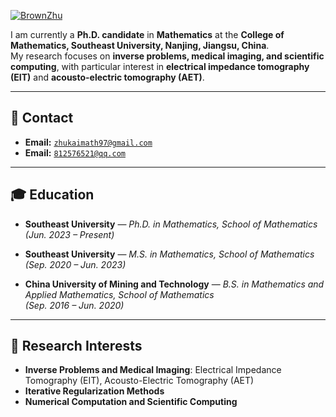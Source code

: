 [![BrownZhu](https://img.shields.io/badge/BrownZhu-github-blue?logo=github)](https://github.com/dashboard)


I am currently a **Ph.D. candidate** in **Mathematics** at the **College of Mathematics, Southeast University, Nanjing, Jiangsu, China**.  
My research focuses on **inverse problems, medical imaging, and scientific computing**, with particular interest in **electrical impedance tomography (EIT)** and **acousto-electric tomography (AET)**.

---

## 📧 Contact

- **Email:** <code>zhukaimath97@gmail.com</code>  
- **Email:** <code>812576521@qq.com</code>  

---

## 🎓 Education

- **Southeast University** — *Ph.D. in Mathematics, School of Mathematics*  
  *(Jun. 2023 – Present)*  

- **Southeast University** — *M.S. in Mathematics, School of Mathematics*  
  *(Sep. 2020 – Jun. 2023)*  

- **China University of Mining and Technology** — *B.S. in Mathematics and Applied Mathematics, School of Mathematics*  
  *(Sep. 2016 – Jun. 2020)*  

---

## 🔬 Research Interests

- **Inverse Problems and Medical Imaging**: Electrical Impedance Tomography (EIT), Acousto-Electric Tomography (AET)  
- **Iterative Regularization Methods**  
- **Numerical Computation and Scientific Computing**  
